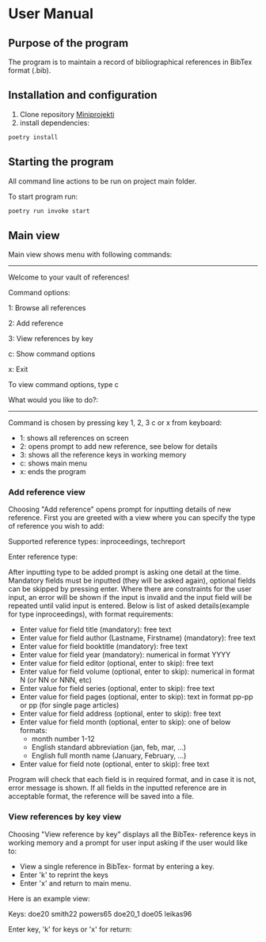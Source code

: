 # User Manual

## Purpose of the program

The program is to maintain a record of bibliographical references in BibTex format (.bib).

## Installation and configuration

1. Clone repository [Miniprojekti](https://github.com/eepek/miniprojekti)
2. install dependencies:

```bash
poetry install
```

## Starting the program

All command line actions to be run on project main folder.

To start program run:

```bash
poetry run invoke start
```

## Main view

Main view shows menu with following commands:

---

Welcome to your vault of references!

Command options:

1: Browse all references

2: Add reference

3: View references by key

c: Show command options

x: Exit

To view command options, type c

What would you like to do?:

---

Command is chosen by pressing key 1, 2, 3 c or x from keyboard:

- 1: shows all references on screen
- 2: opens prompt to add new reference, see below for details
- 3: shows all the reference keys in working memory
- c: shows main menu
- x: ends the program

### Add reference view

Choosing "Add reference" opens prompt for inputting details of new reference. First you are greeted with a view where you can specify the type of reference you wish to add:

Supported reference types:
inproceedings, techreport

Enter reference type:


After inputting type to be added prompt is asking one detail at the time. Mandatory fields must be inputted (they will be asked again), optional fields can be skipped by pressing enter. Where there are constraints for the user input, an error will be shown if the input is invalid and the input field will be repeated until valid input is entered. Below is list of asked details(example for type inproceedings), with format requirements:

- Enter value for field title (mandatory): free text
- Enter value for field author (Lastname, Firstname) (mandatory): free text
- Enter value for field booktitle (mandatory): free text
- Enter value for field year (mandatory): numerical in format YYYY
- Enter value for field editor (optional, enter to skip): free text
- Enter value for field volume (optional, enter to skip): numerical in format N (or NN or NNN, etc)
- Enter value for field series (optional, enter to skip): free text
- Enter value for field pages (optional, enter to skip): text in format pp-pp or pp (for single page articles)
- Enter value for field address (optional, enter to skip): free text
- Enter value for field month (optional, enter to skip): one of below formats:
  - month number 1-12
  - English standard abbreviation (jan, feb, mar, ...)
  - English full month name (January, February, ...)
- Enter value for field note (optional, enter to skip): free text

Program will check that each field is in required format, and in case it is not, error message is shown. If all fields in the inputted reference are in acceptable format, the reference will be saved into a file.

### View references by key view

Choosing "View reference by key" displays all the BibTex- reference keys in working memory and a prompt for user input asking if the user would like to:
- View a single reference in BibTex- format by entering a key.
- Enter 'k' to reprint the keys
- Enter 'x' and return to main menu.

Here is an example view:

Keys:
   doe20
   smith22
   powers65
   doe20_1
   doe05
   leikas96

Enter key, 'k' for keys or 'x' for return:

